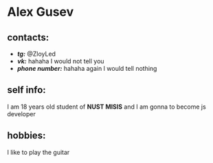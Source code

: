 # Alex Gusev
## contacts:
  * ___tg:___ @ZloyLed
  * ___vk:___ hahaha I would not tell you
  * ___phone number:___ hahaha again I would tell nothing
## self info:
I am 18 years old student of __NUST MISIS__ and I am gonna to become js developer
## hobbies:
I like to play the guitar
